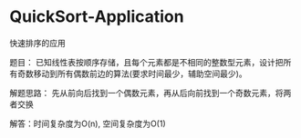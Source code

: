 # QuickSort-Application
快速排序的应用

题目：
已知线性表按顺序存储，且每个元素都是不相同的整数型元素，设计把所有奇数移动到所有偶数前边的算法(要求时间最少，辅助空间最少)。

解题思路：
先从前向后找到一个偶数元素，再从后向前找到一个奇数元素，将两者交换


解答：时间复杂度为O(n), 空间复杂度为O(1)
